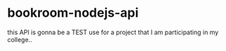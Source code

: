 # bookroom-nodejs-api
this API is gonna be a TEST use for a project that I am participating in my college..
